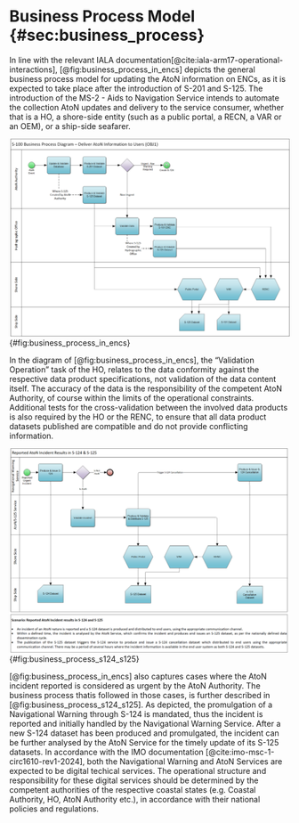# Business Process Model {#sec:business_process}

In line with the relevant IALA documentation[@cite:iala-arm17-operational-interactions], [@fig:business_process_in_encs] depicts the general business process model for updating the AtoN information on ENCs, as it is expected to take place after the introduction of S-201 and S-125. The introduction of the MS-2 - Aids to Navigation Service intends to automate the collection AtoN updates and delivery to the service consumer, whether that is a HO, a shore-side entity (such as a public portal, a RECN, a VAR or an OEM), or a ship-side seafarer.

![Figure 2: Business Process Model for AtoN Information in ENCs.](../../resources/business_process_in_encs.png){#fig:business_process_in_encs}

In the diagram of [@fig:business_process_in_encs], the “Validation Operation” task of the HO, relates to the data conformity against the respective data product specifications, not validation of the data content itself. The accuracy of the data is the responsibility of the competent AtoN Authority, of course within the limits of the operational constraints. Additional tests for the cross-validation between the involved data products is also required by the HO or the RENC, to ensure that all data product datasets published are compatible and do not provide conflicting information.

![Figure 3: Business Process Model for handling urgent AtoN incidents.](../../resources/business_process_s124_s125.png){#fig:business_process_s124_s125}

[@fig:business_process_in_encs] also captures cases where the AtoN incident reported is considered as urgent by the AtoN Authority. The business process thatis followed in those cases, is further described in [@fig:business_process_s124_s125]. As depicted, the promulgation of a Navigational Warning through S-124 is mandated, thus the incident is reported and initially handled by the Navigational Warning Service. After a new S-124 dataset has been produced and promulgated, the incident can be further analysed by the AtoN Service for the timely update of its S-125 datasets. In accordance with the IMO documentation [@cite:imo-msc-1-circ1610-rev1-2024], both the Navigational Warning and AtoN Services are expected to be digital techical services. The operational structure and responsibility for these digital services should be determined by the competent authorities of the respective coastal states (e.g. Coastal Authority, HO, AtoN Authority etc.), in accordance with their national policies and regulations.